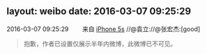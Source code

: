 layout: weibo
date: 2016-03-07 09:25:29
---
<meta name="referrer" content="no-referrer" />

2016-03-07 09:25:29  &nbsp;&nbsp;&nbsp;&nbsp;&nbsp;&nbsp; 来自 <a href="sinaweibo://customweibosource" rel="nofollow">iPhone 5s</a>
//@袁立://@张宏杰:[good]
>  抱歉，作者已设置仅展示半年内微博，此微博已不可见。 ​​​
